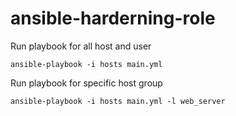 # ansible-harderning-role
Run playbook for all host and user
```
ansible-playbook -i hosts main.yml
```
Run playbook for specific host group
```
ansible-playbook -i hosts main.yml -l web_server
```
